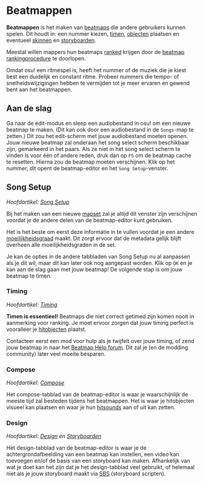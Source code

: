 # Beatmappen

**Beatmappen** is het maken van [beatmaps](/wiki/Beatmaps) die andere gebruikers kunnen spelen.
Dit houdt in: een nummer kiezen, [timen](/wiki/Timing), [objecten](/wiki/Hit_Objects) plaatsen en eventueel [skinnen](/wiki/Skinning) en [storyboarden](/wiki/Storyboarding).

Meestal willen mappers hun beatmaps [ranked](/wiki/Beatmaps) krijgen door de [beatmap rankingprocedure](/wiki/Beatmap_ranking_procedure) te doorlopen.

Omdat osu! een ritmespel is, heeft het nummer of de muziek die je kiest best een duidelijk en constant ritme.
Probeer nummers die tempo- of snelheidswijzigingen hebben te vermijden tot je meer ervaren en gewend bent aan het beatmappen.

## Aan de slag

Ga naar de edit-modus en sleep een audiobestand in osu! om een nieuwe beatmap te maken.
(Dit kan ook door een audiobestand in de `Songs`-map te zetten.)
Dit zou het edit-scherm met jouw audiobestand moeten openen.
Jouw nieuwe beatmap zal onderaan het song select scherm beschikbaar zijn, gemarkeerd in het paars.
Als ze niet in het song select scherm te vinden is voor één of andere reden, druk dan op `F5` om de beatmap cache te resetten. Hierna zou de beatmap moeten verschijnen.
Klik op het nummer, dit opent de beatmap-editor en het `Song Setup`-venster.

## Song Setup

*Hoofdartikel: [Song Setup](/wiki/Song_Setup)*

Bij het maken van een nieuwe [mapset](/wiki/mapset) zal je altijd dit venster zijn verschijnen voordat je de andere delen van de beatmap-editor kunt gebruiken.

Het is het beste om eerst deze informatie in te vullen voordat je een andere [moeilijkheidsgraad](/wiki/Difficulties) maakt.
Dit zorgt ervoor dat de metadata gelijk blijft overheen alle moeilijkheidsgraden in de set.

Je kan de opties in de andere tabbladen van Song Setup nu al aanpassen als je dit wil, maar dit kan later ook nog aangepast worden.
Klik op `OK` en je kan aan de slag gaan met jouw beatmap!
De volgende stap is om jouw beatmap te timen.

### Timing

*Hoofdartikel: [Timing](/wiki/Timing)*

**Timen is essentieel!**
Beatmaps die niet correct getimed zijn komen nooit in aanmerking voor ranking.
Je moet ervoor zorgen dat jouw timing perfect is vooralleer je [hitobjecten](/wiki/Hit_Objects) plaatst.

Contacteer eerst een mod voor hulp als je twijfelt over jouw timing, of zend jouw beatmap in naar het [Beatmap Help forum](https://osu.ppy.sh/community/forums/10).
Dit zal je (en de modding community) later veel moeite besparen.

### Compose

*Hoofdartikel: [Compose](/wiki/Compose)*

Het compose-tabblad van de beatmap-editor is waar je waarschijnlijk de meeste tijd zal besteden tijdens het beatmappen.
Het is waar je hitobjecten visueel kan plaatsen en waar je hun [hitsounds](/wiki/hit_sounds) aan of uit kan zetten.

### Design

*Hoofdartikel: [Design](/wiki/Design) en [Storyboarden](/wiki/Storyboarding)*

Het design-tabblad van de beatmap-editor is waar je de achtergrondafbeelding van een beatmap kan instellen, een video kan toevoegen en/of de basis van een storyboard kan maken.
Afhankelijk van wat je doet kan het zijn dat je het design-tabblad veel gebruikt, of helemaal niet als je jouw storyboard maakt via [SBS](/wiki/Storyboard_Scripting) (storyboard scripten).
